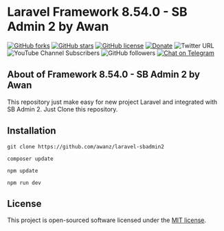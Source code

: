 # Laravel Framework 8.54.0 - SB Admin 2 by Awan

[![GitHub forks](https://img.shields.io/github/forks/awanz/laravel-sbadmin2)](https://github.com/awanz/laravel-sbadmin2/network)
[![GitHub stars](https://img.shields.io/github/stars/awanz/laravel-sbadmin2)](https://github.com/awanz/laravel-sbadmin2/stargazers)
[![GitHub license](https://img.shields.io/github/license/awanz/laravel-sbadmin2)](https://github.com/awanz/laravel-sbadmin2)
[![Donate](https://img.shields.io/badge/donate-paypal-blue.svg)](https://www.paypal.me/awanjh)
![Twitter URL](https://img.shields.io/twitter/url?style=social&url=https%3A%2F%2Fawan.es)
![YouTube Channel Subscribers](https://img.shields.io/youtube/channel/subscribers/UCJNpJE0aWgc1jV1Edz93pmA?style=social)
![GitHub followers](https://img.shields.io/github/followers/awanz?style=social)
[![Chat on Telegram](https://img.shields.io/badge/Chat%20on-Telegram-brightgreen.svg)](https://t.me/awangram)  

## About of Framework 8.54.0 - SB Admin 2 by Awan

This repository just make easy for new project Laravel and integrated with SB Admin 2. Just Clone this repository.

## Installation
```
git clone https://github.com/awanz/laravel-sbadmin2
```

```
composer update
```

```
npm update
```

```
npm run dev
```

## License

This project is open-sourced software licensed under the [MIT license](https://opensource.org/licenses/MIT).

